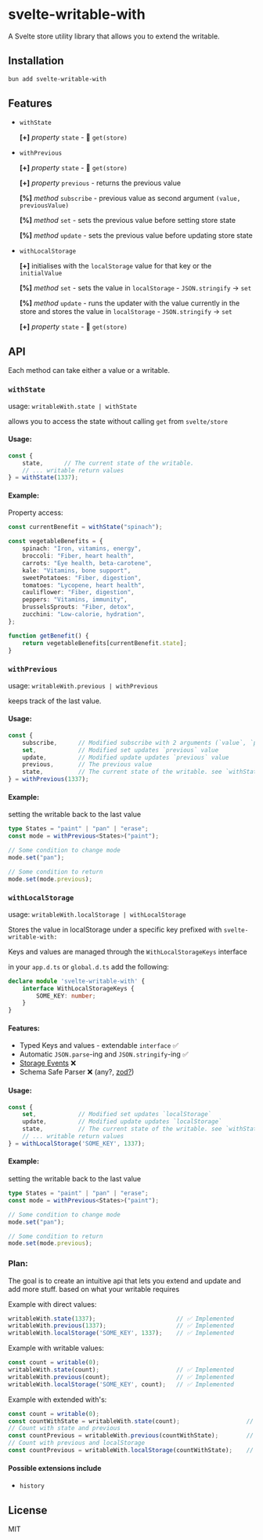 # svelte-writable-with

A Svelte store utility library that allows you to extend the writable.

## Installation

```bash
bun add svelte-writable-with
```

## Features
- `withState`
    
    **[+]** _property_ `state` - 🔀 `get(store)`

- `withPrevious`

    **[+]** _property_ `state` - 🔀 `get(store)`

    **[+]** _property_ `previous` - returns the previous  value

    **[%]** _method_ `subscribe` - previous value as second argument `(value, previousValue)`
    
    **[%]** _method_ `set` - sets the previous value before setting store state
    
    **[%]** _method_ `update` - sets the previous value before updating store state

- `withLocalStorage`

    **[+]** initialises with the `localStorage` value for that key or the `initialValue`
    
    **[%]** _method_ `set` - sets the value in `localStorage` - `JSON.stringify` -> `set`
    
    **[%]** _method_ `update` - runs the updater with the value currently in the store and stores the value in `localStorage` - `JSON.stringify` -> `set`
    
    **[+]** _property_ `state` - 🔀 `get(store)`

## API

Each method can take either a value or a writable.

### `withState`
usage: `writableWith.state | withState`

allows you to access the state without calling `get` from `svelte/store`

#### Usage:

```ts
const {
    state,      // The current state of the writable.
    // ... writable return values
} = withState(1337);
```

#### Example:

Property access:

```ts
const currentBenefit = withState("spinach");

const vegetableBenefits = {
    spinach: "Iron, vitamins, energy",
    broccoli: "Fiber, heart health",
    carrots: "Eye health, beta-carotene",
    kale: "Vitamins, bone support",
    sweetPotatoes: "Fiber, digestion",
    tomatoes: "Lycopene, heart health",
    cauliflower: "Fiber, digestion",
    peppers: "Vitamins, immunity",
    brusselsSprouts: "Fiber, detox",
    zucchini: "Low-calorie, hydration",
};

function getBenefit() {
    return vegetableBenefits[currentBenefit.state];
}
```

### `withPrevious`
usage: `writableWith.previous | withPrevious`

keeps track of the last value.

#### Usage:

```typescript
const {
    subscribe,      // Modified subscribe with 2 arguments (`value`, `previousValue`)
    set,            // Modified set updates `previous` value
    update,         // Modified update updates `previous` value
    previous,       // The previous value
    state,          // The current state of the writable. see `withState`
} = withPrevious(1337);
```

#### Example:

setting the writable back to the last value

```ts
type States = "paint" | "pan" | "erase"; 
const mode = withPrevious<States>("paint");

// Some condition to change mode
mode.set("pan");

// Some condition to return
mode.set(mode.previous);
```


### `withLocalStorage`

usage: `writableWith.localStorage | withLocalStorage`

Stores the value in localStorage under a specific key prefixed with `svelte-writable-with:`

Keys and values are managed through the `WithLocalStorageKeys` interface

in your `app.d.ts` or `global.d.ts` add the following:

```ts
declare module 'svelte-writable-with' {
	interface WithLocalStorageKeys {
		SOME_KEY: number;
	}
}
```

#### Features:
- Typed Keys and values - extendable `interface` ✅
- Automatic `JSON.parse`-ing and `JSON.stringify`-ing ✅
- [Storage Events](https://developer.mozilla.org/en-US/docs/Web/API/Window/storage_event) ❌
- Schema Safe Parser ❌ (any?, [zod?](https://zod.dev/))

#### Usage:

```typescript
const {
    set,            // Modified set updates `localStorage`
    update,         // Modified update updates `localStorage`
    state,          // The current state of the writable. see `withState`
    // ... writable return values
} = withLocalStorage('SOME_KEY', 1337);
```

#### Example:

setting the writable back to the last value

```ts
type States = "paint" | "pan" | "erase"; 
const mode = withPrevious<States>("paint");

// Some condition to change mode
mode.set("pan");

// Some condition to return
mode.set(mode.previous);
```


### Plan:

The goal is to create an intuitive api that lets you extend and update and add more stuff. based on what your writable requires

Example with direct values:

```ts
writableWith.state(1337);                       // ✅ Implemented
writableWith.previous(1337);                    // ✅ Implemented
writableWith.localStorage('SOME_KEY', 1337);    // ✅ Implemented
```

Example with writable values:

```ts
const count = writable(0);
writableWith.state(count);                      // ✅ Implemented
writableWith.previous(count);                   // ✅ Implemented
writableWith.localStorage('SOME_KEY', count);   // ✅ Implemented
```

Example with extended with's:

```ts
const count = writable(0);
const countWithState = writableWith.state(count);                   // ✅ Implemented
// Count with state and previous
const countPrevious = writableWith.previous(countWithState);        // ❌ Not Implemented
// Count with previous and localStorage
const countPrevious = writableWith.localStorage(countWithState);    // ❌ Not Implemented
```

#### Possible extensions include

-   `history`

## License

MIT
